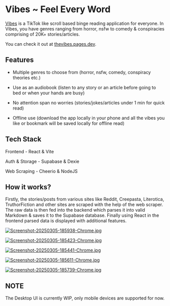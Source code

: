 # **Vibes ~ Feel Every Word**

[Vibes](https://thevibes.pages.dev) is a TikTok like scroll based binge reading application for everyone. In Vibes, you have genres ranging from horror, nsfw to comedy & conspiracies comprising of 20K+ stories/articles.

You can check it out at [thevibes.pages.dev](https://thevibes.pages.dev).

## **Features**

- Multiple genres to choose from (horror, nsfw, comedy, conspiracy theories etc.)

- Use as an audiobook (listen to any story or an article before going to bed or when your hands are busy)

- No attention span no worries (stories/jokes/articles under 1 min for quick read)

- Offline use (download the app locally in your phone and all the vibes you like or bookmark will be saved locally for offline read)

## **Tech Stack**

Frontend - React & Vite

Auth & Storage - Supabase & Dexie

Web Scraping - Cheerio & NodeJS

## **How it works?**

Firstly, the stories/posts from various sites like Reddit, Creepasta, Literotica, TruthorFiction and other sites are scraped with the help of the web scraper. The raw data is then fed into the backend which parses it into valid Markdown & saves it to the Supabase database. Finally using React in the frontend parsed data is displayed with additional features.

[![Screenshot-20250305-185938-Chrome.jpg](https://i.postimg.cc/HLNXGWp1/Screenshot-20250305-185938-Chrome.jpg)](https://postimg.cc/PLmPYjpS)

[![Screenshot-20250305-185423-Chrome.jpg](https://i.postimg.cc/nV0d5pq0/Screenshot-20250305-185423-Chrome.jpg)](https://postimg.cc/MXfbfkPQ)

[![Screenshot-20250305-185441-Chrome.jpg](https://i.postimg.cc/T1pnBMX4/Screenshot-20250305-185441-Chrome.jpg)](https://postimg.cc/1V1gNdXG)

[![Screenshot-20250305-185611-Chrome.jpg](https://i.postimg.cc/sxhJHQSL/Screenshot-20250305-185611-Chrome.jpg)](https://postimg.cc/5Qfv6ts5)

[![Screenshot-20250305-185739-Chrome.jpg](https://i.postimg.cc/W3QGZNKw/Screenshot-20250305-185739-Chrome.jpg)](https://postimg.cc/LY3gKpmJ)

## **NOTE**

The Desktop UI is currently WIP, only mobile devices are supported for now.
